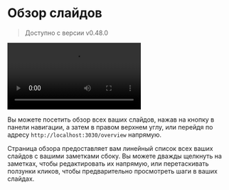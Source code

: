 # Обзор слайдов

> Доступно с версии v0.48.0

<video src="https://github.com/slidevjs/slidev/assets/11247099/01bbf5b3-f916-4646-9ea4-cf269c0567cb"
controls rounded shadow></video>

Вы можете посетить обзор всех ваших слайдов, нажав на кнопку <carbon-apps class="inline-icon-btn"/> в панели навигации, а затем <carbon-list-boxes class="inline-icon-btn"/> в правом верхнем углу, или перейдя по адресу `http://localhost:3030/overview` напрямую.

Страница обзора предоставляет вам линейный список всех ваших слайдов с вашими заметками сбоку. Вы можете дважды щелкнуть на заметках, чтобы редактировать их напрямую, или перетаскивать ползунки кликов, чтобы предварительно просмотреть шаги в ваших слайдах.
